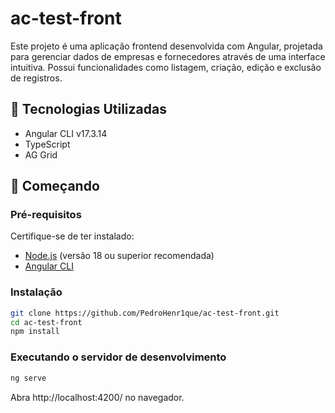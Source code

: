 # ac-test-front

Este projeto é uma aplicação frontend desenvolvida com Angular, projetada para gerenciar dados de empresas e fornecedores através de uma interface intuitiva. Possui funcionalidades como listagem, criação, edição e exclusão de registros.

## 🧰 Tecnologias Utilizadas

- Angular CLI v17.3.14
- TypeScript
- AG Grid

## 🚀 Começando

### Pré-requisitos

Certifique-se de ter instalado:

- [Node.js](https://nodejs.org/) (versão 18 ou superior recomendada)
- [Angular CLI](https://angular.io/cli)

### Instalação

```bash
git clone https://github.com/PedroHenr1que/ac-test-front.git
cd ac-test-front
npm install
```

### Executando o servidor de desenvolvimento
```bash
ng serve
```
Abra http://localhost:4200/ no navegador.